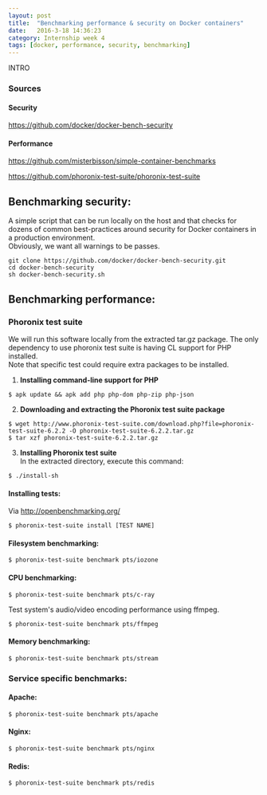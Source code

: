 ```yaml
---
layout: post
title:  "Benchmarking performance & security on Docker containers"
date:   2016-3-18 14:36:23
category: Internship week 4
tags: [docker, performance, security, benchmarking]
---
```



INTRO

<!--more-->


### Sources

#### Security
https://github.com/docker/docker-bench-security

#### Performance
https://github.com/misterbisson/simple-container-benchmarks

https://github.com/phoronix-test-suite/phoronix-test-suite
## Benchmarking security:  
  
A simple script that can be run locally on the host and that checks for dozens of common best-practices around security for Docker containers in a production environment.  
Obviously, we want all warnings to be passes.  

```
git clone https://github.com/docker/docker-bench-security.git
cd docker-bench-security
sh docker-bench-security.sh
```
## Benchmarking performance:

### Phoronix test suite

We will run this software locally from the extracted tar.gz package. The only dependency to use phoronix test suite is having CL support for PHP installed.  
Note that specific test could require extra packages to be installed.

1. **Installing command-line support for PHP**

```shell
$ apk update && apk add php php-dom php-zip php-json
```
2. **Downloading and extracting the Phoronix test suite package**

```shell
$ wget http://www.phoronix-test-suite.com/download.php?file=phoronix-test-suite-6.2.2 -O phoronix-test-suite-6.2.2.tar.gz
$ tar xzf phoronix-test-suite-6.2.2.tar.gz
```

3. **Installing Phoronix test suite**  
In the extracted directory, execute this command:  
```shell
$ ./install-sh
```
#### Installing tests:

Via http://openbenchmarking.org/

```shell
$ phoronix-test-suite install [TEST NAME]
```

#### Filesystem benchmarking: 

```shell
$ phoronix-test-suite benchmark pts/iozone
```

#### CPU benchmarking:


```shell
$ phoronix-test-suite benchmark pts/c-ray
```  
  
Test system's audio/video encoding performance using ffmpeg.  

```shell
$ phoronix-test-suite benchmark pts/ffmpeg
```

#### Memory benchmarking: 

```shell
$ phoronix-test-suite benchmark pts/stream
```

### Service specific benchmarks:

#### Apache:

```shell
$ phoronix-test-suite benchmark pts/apache
```

#### Nginx:

```shell
$ phoronix-test-suite benchmark pts/nginx
```
#### Redis:

```shell
$ phoronix-test-suite benchmark pts/redis
```





